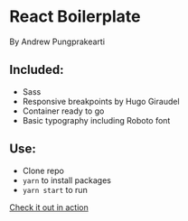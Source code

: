 # React Boilerplate
By Andrew Pungprakearti

## Included:
- Sass
- Responsive breakpoints by Hugo Giraudel
- Container ready to go
- Basic typography including Roboto font

## Use:
- Clone repo
- `yarn` to install packages
- `yarn start` to run

<a href='https://relaxed-bohr-a5b16a.netlify.app'>Check it out in action</a>